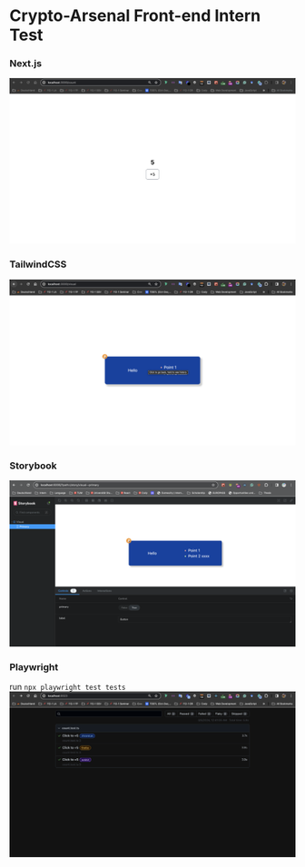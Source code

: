 # Crypto-Arsenal Front-end Intern Test

### Next.js

![count+5](image-1.png)

### TailwindCSS

![blue-center-block](image-2.png)

### Storybook
![storybook](image.png)

### Playwright

run `npx playwright test tests`
![test-result](image-4.png)